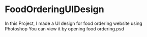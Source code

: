 # FoodOrderingUIDesign
 In this Project, I made a UI design for food ordering website using Photoshop
 You can view it by opening food ordering.psd

